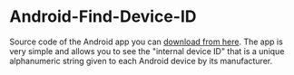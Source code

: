 # Android-Find-Device-ID

Source code of the Android app you can [download from here](https://play.google.com/store/apps/details?id=com.hasmobi.find.device.id). The app is very simple and allows you to see the "internal device ID" that is a unique alphanumeric string given to each Android device by its manufacturer.
